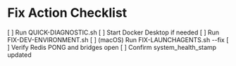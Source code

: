 # Fix Action Checklist
[ ] Run QUICK-DIAGNOSTIC.sh
[ ] Start Docker Desktop if needed
[ ] Run FIX-DEV-ENVIRONMENT.sh
[ ] (macOS) Run FIX-LAUNCHAGENTS.sh --fix
[ ] Verify Redis PONG and bridges open
[ ] Confirm system_health_stamp updated
